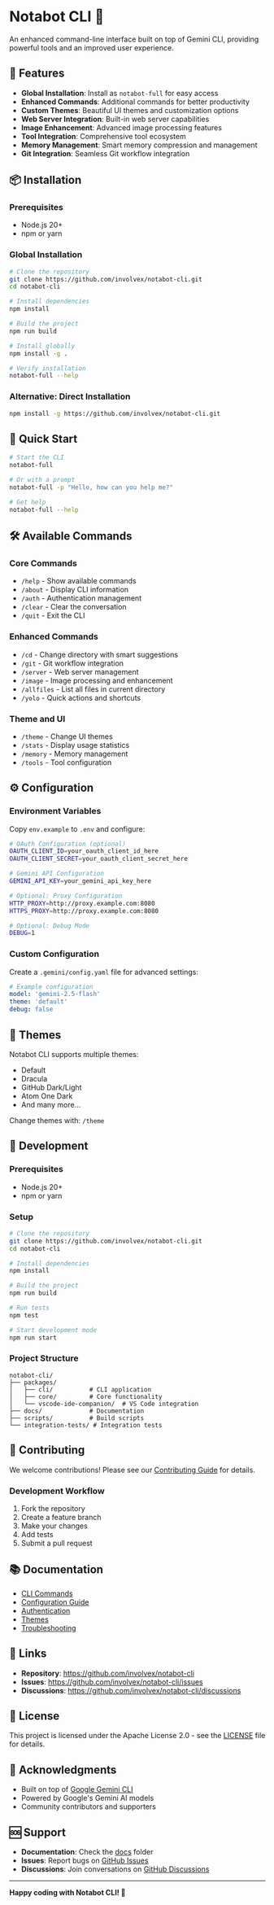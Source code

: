 # Notabot CLI 🚀

An enhanced command-line interface built on top of Gemini CLI, providing powerful tools and an improved user experience.

## 🌟 Features

- **Global Installation**: Install as `notabot-full` for easy access
- **Enhanced Commands**: Additional commands for better productivity
- **Custom Themes**: Beautiful UI themes and customization options
- **Web Server Integration**: Built-in web server capabilities
- **Image Enhancement**: Advanced image processing features
- **Tool Integration**: Comprehensive tool ecosystem
- **Memory Management**: Smart memory compression and management
- **Git Integration**: Seamless Git workflow integration

## 📦 Installation

### Prerequisites

- Node.js 20+
- npm or yarn

### Global Installation

```bash
# Clone the repository
git clone https://github.com/involvex/notabot-cli.git
cd notabot-cli

# Install dependencies
npm install

# Build the project
npm run build

# Install globally
npm install -g .

# Verify installation
notabot-full --help
```

### Alternative: Direct Installation

```bash
npm install -g https://github.com/involvex/notabot-cli.git
```

## 🚀 Quick Start

```bash
# Start the CLI
notabot-full

# Or with a prompt
notabot-full -p "Hello, how can you help me?"

# Get help
notabot-full --help
```

## 🛠️ Available Commands

### Core Commands

- `/help` - Show available commands
- `/about` - Display CLI information
- `/auth` - Authentication management
- `/clear` - Clear the conversation
- `/quit` - Exit the CLI

### Enhanced Commands

- `/cd` - Change directory with smart suggestions
- `/git` - Git workflow integration
- `/server` - Web server management
- `/image` - Image processing and enhancement
- `/allfiles` - List all files in current directory
- `/yolo` - Quick actions and shortcuts

### Theme and UI

- `/theme` - Change UI themes
- `/stats` - Display usage statistics
- `/memory` - Memory management
- `/tools` - Tool configuration

## ⚙️ Configuration

### Environment Variables

Copy `env.example` to `.env` and configure:

```bash
# OAuth Configuration (optional)
OAUTH_CLIENT_ID=your_oauth_client_id_here
OAUTH_CLIENT_SECRET=your_oauth_client_secret_here

# Gemini API Configuration
GEMINI_API_KEY=your_gemini_api_key_here

# Optional: Proxy Configuration
HTTP_PROXY=http://proxy.example.com:8080
HTTPS_PROXY=http://proxy.example.com:8080

# Optional: Debug Mode
DEBUG=1
```

### Custom Configuration

Create a `.gemini/config.yaml` file for advanced settings:

```yaml
# Example configuration
model: 'gemini-2.5-flash'
theme: 'default'
debug: false
```

## 🎨 Themes

Notabot CLI supports multiple themes:

- Default
- Dracula
- GitHub Dark/Light
- Atom One Dark
- And many more...

Change themes with: `/theme`

## 🔧 Development

### Prerequisites

- Node.js 20+
- npm or yarn

### Setup

```bash
# Clone the repository
git clone https://github.com/involvex/notabot-cli.git
cd notabot-cli

# Install dependencies
npm install

# Build the project
npm run build

# Run tests
npm test

# Start development mode
npm run start
```

### Project Structure

```
notabot-cli/
├── packages/
│   ├── cli/          # CLI application
│   ├── core/         # Core functionality
│   └── vscode-ide-companion/  # VS Code integration
├── docs/             # Documentation
├── scripts/          # Build scripts
└── integration-tests/ # Integration tests
```

## 🤝 Contributing

We welcome contributions! Please see our [Contributing Guide](CONTRIBUTING.md) for details.

### Development Workflow

1. Fork the repository
2. Create a feature branch
3. Make your changes
4. Add tests
5. Submit a pull request

## 📚 Documentation

- [CLI Commands](docs/cli/commands.md)
- [Configuration Guide](docs/cli/configuration.md)
- [Authentication](docs/cli/authentication.md)
- [Themes](docs/cli/themes.md)
- [Troubleshooting](docs/troubleshooting.md)

## 🔗 Links

- **Repository**: https://github.com/involvex/notabot-cli
- **Issues**: https://github.com/involvex/notabot-cli/issues
- **Discussions**: https://github.com/involvex/notabot-cli/discussions

## 📄 License

This project is licensed under the Apache License 2.0 - see the [LICENSE](LICENSE) file for details.

## 🙏 Acknowledgments

- Built on top of [Google Gemini CLI](https://github.com/google-gemini/gemini-cli)
- Powered by Google's Gemini AI models
- Community contributors and supporters

## 🆘 Support

- **Documentation**: Check the [docs](docs/) folder
- **Issues**: Report bugs on [GitHub Issues](https://github.com/involvex/notabot-cli/issues)
- **Discussions**: Join conversations on [GitHub Discussions](https://github.com/involvex/notabot-cli/discussions)

---

**Happy coding with Notabot CLI! 🚀**
